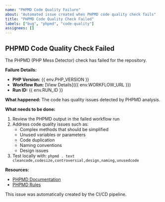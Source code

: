 ```yaml
---
name: "PHPMD Code Quality Failure"
about: "Automated issue created when PHPMD code quality check fails"
title: "PHPMD Code Quality Check Failed"
labels: ["bug", "phpmd", "code-quality"]
assignees: []
---
```


## PHPMD Code Quality Check Failed

The PHPMD (PHP Mess Detector) check has failed for the repository.

**Failure Details:**
- **PHP Version:** {{ env.PHP_VERSION }}
- **Workflow Run:** [View Details]({{ env.WORKFLOW_URL }})
- **Run ID:** {{ env.RUN_ID }}

**What happened:**
The code has quality issues detected by PHPMD analysis.

**What needs to be done:**
1. Review the PHPMD output in the failed workflow run
2. Address code quality issues such as:
   - Complex methods that should be simplified
   - Unused variables or parameters
   - Code duplication
   - Naming conventions
   - Design issues
3. Test locally with: `phpmd . text cleancode,codesize,controversial,design,naming,unusedcode`

**Resources:**
- [PHPMD Documentation](https://phpmd.org/)
- [PHPMD Rules](https://phpmd.org/rules/index.html)

This issue was automatically created by the CI/CD pipeline.
